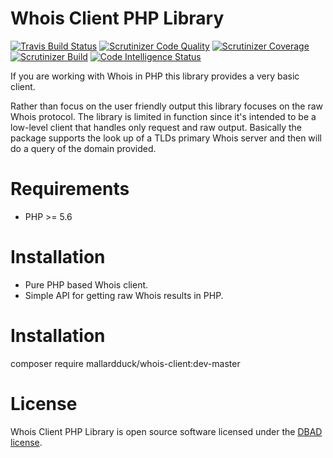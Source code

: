 Whois Client PHP Library
=========================
[![Travis Build Status](https://travis-ci.org/mallardduck/whois-client.svg?branch=master)](https://travis-ci.org/mallardduck/whois-client)
[![Scrutinizer Code Quality](https://img.shields.io/scrutinizer/g/mallardduck/whois-client.svg?style=flat-square)](https://scrutinizer-ci.com/g/mallardduck/whois-client/?branch=master)
[![Scrutinizer Coverage](https://img.shields.io/scrutinizer/coverage/g/filp/whoops.svg?style=flat-square)]()
[![Scrutinizer Build](https://img.shields.io/scrutinizer/build/g/mallardduck/whois-client.svg?style=flat-square)](https://scrutinizer-ci.com/g/mallardduck/whois-client/)
[![Code Intelligence Status](https://scrutinizer-ci.com/g/mallardduck/whois-client/badges/code-intelligence.svg?b=master)](https://scrutinizer-ci.com/code-intelligence)

If you are working with Whois in PHP this library provides a very basic client.

Rather than focus on the user friendly output this library focuses on the raw Whois protocol. The library is limited in function since it's intended to be a low-level client that handles only request and raw output. Basically the package supports the look up of a TLDs primary Whois server and then will do a query of the domain provided.

Requirements
============
* PHP >= 5.6

Installation
============
* Pure PHP based Whois client.
* Simple API for getting raw Whois results in PHP.

Installation
============

composer require mallardduck/whois-client:dev-master

License
=====
Whois Client PHP Library is open source software licensed under the [DBAD license](LICENSE).
